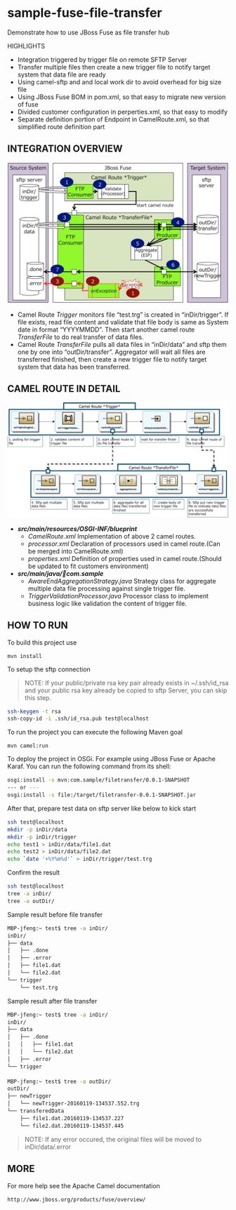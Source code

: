# sample-fuse-file-transfer
Demonstrate how to use JBoss Fuse as file transfer hub

HIGHLIGHTS
- Integration triggered by trigger file on remote SFTP Server
- Transfer multiple files then create a new trigger file to notify target system that data file are ready
- Using camel-sftp and and local work dir to avoid overhead for big size file
- Using JBoss Fuse BOM in pom.xml, so that easy to migrate new version of fuse
- Divided customer configuration in perperties.xml, so that easy to modify
- Separate definition portion of Endpoint in CamelRoute.xml, so that simplified route definition part


## INTEGRATION OVERVIEW

![integration overview diagram](./doc/pic/integration-overview.jpg)

- Camel Route *Trigger* monitors file “test.trg” is created in “inDir/trigger”. If file exists, read file content and validate that file body is same as System date in format “YYYYMMDD”. Then start another camel route *TransferFile* to do real transfer of data files.
- Camel Route *TransferFile* pulls all data files in “inDir/data” and sftp them one by one into “outDir/transfer”. Aggregator will wait all files are transferred finished, then create a new trigger file to notify target system that data has been transferred. 

## CAMEL ROUTE IN DETAIL

![Camel Route Diagram](./doc/pic/camel-route.jpg)

- ***src/main/resources/OSGI-INF/blueprint***
   - *CamelRoute.xml* 
      Implementation of above 2 camel routes.
   - *processor.xml* 
      Declaration of processors used in camel route.(Can be merged into CamelRoute.xml)
   - *properties.xml* 
      Definition of properties used in camel route.(Should be updated to fit customers environment)
- ***src/main/java/com.sample***
   - *AwareEndAggregationStrategy.java*
      Strategy class for aggregate multiple data file processing against single trigger file.  
   - *TriggerValidationProcessor.java*
      Processor class to implement business logic like validation the content of trigger file.


## HOW TO RUN

To build this project use

    mvn install

To setup the sftp connection
>NOTE: If your public/private rsa key pair already exists in ~/.ssh/id_rsa and your public rsa key already be copied to sftp Server, you can skip this step.

```sh
ssh-keygen -t rsa
ssh-copy-id -i .ssh/id_rsa.pub test@localhost
```


To run the project you can execute the following Maven goal

    mvn camel:run

To deploy the project in OSGi. For example using JBoss Fuse
or Apache Karaf. You can run the following command from its shell:

```sh
osgi:install -s mvn:com.sample/filetransfer/0.0.1-SNAPSHOT
--- or ---
osgi:install -s file:/target/filetransfer-0.0.1-SNAPSHOT.jar
```


After that, prepare test data on sftp server like below to kick start

```sh
ssh test@localhost
mkdir -p inDir/data
mkdir -p inDir/trigger
echo test1 > inDir/data/file1.dat
echo test2 > inDir/data/file2.dat
echo `date '+%Y%m%d'` > inDir/trigger/test.trg
```	

Confirm the result

```sh
ssh test@localhost
tree -a inDir/
tree -a outDir/
```	

Sample result before file transfer
```sh
MBP-jfeng:~ test$ tree -a inDir/
inDir/
├── data
│   ├── .done
│   ├── .error
│   ├── file1.dat
│   └── file2.dat
└── trigger
    └── test.trg
```

Sample result after file transfer
```sh
MBP-jfeng:~ test$ tree -a inDir/
inDir/
├── data
│   ├── .done
│   │   ├── file1.dat
│   │   └── file2.dat
│   ├── .error
└── trigger

MBP-jfeng:~ test$ tree -a outDir/
outDir/
├── newTrigger
│   └── newTrigger-20160119-134537.552.trg
└── transferedData
    ├── file1.dat.20160119-134537.227
    └── file2.dat.20160119-134537.445
```

> NOTE: If any error occured, the original files will be moved to inDir/data/.error

## MORE

For more help see the Apache Camel documentation

    http://www.jboss.org/products/fuse/overview/
